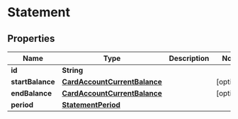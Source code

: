 

# Statement


## Properties

| Name | Type | Description | Notes |
|------------ | ------------- | ------------- | -------------|
|**id** | **String** |  |  |
|**startBalance** | [**CardAccountCurrentBalance**](CardAccountCurrentBalance.md) |  |  [optional] |
|**endBalance** | [**CardAccountCurrentBalance**](CardAccountCurrentBalance.md) |  |  [optional] |
|**period** | [**StatementPeriod**](StatementPeriod.md) |  |  |




